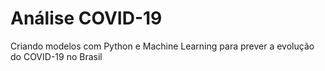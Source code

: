 # Análise COVID-19
Criando modelos com Python e Machine Learning para prever a evolução do COVID-19 no Brasil
